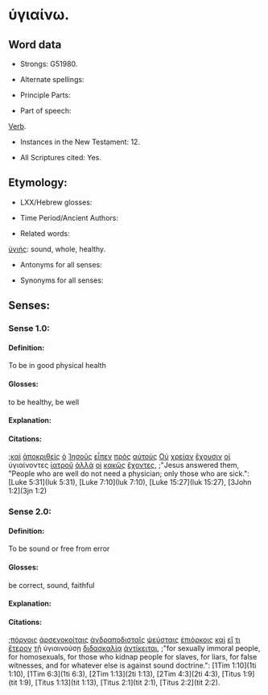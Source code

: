 # ὑγιαίνω.

<!-- Status: S2=NeedsFinalCheck -->
<!-- Lexica used for edits: BDAG, FFM, LN, A-S -->

## Word data

* Strongs: G51980.

* Alternate spellings:

* Principle Parts: 

* Part of speech: 

[Verb](http://ugg.readthedocs.io/en/latest/verb.html).

* Instances in the New Testament: 12.

* All Scriptures cited: Yes.

## Etymology:  

* LXX/Hebrew glosses: 

* Time Period/Ancient Authors: 

* Related words: 

[ὑγιής](../G51990/01.md): sound, whole, healthy.

* Antonyms for all senses:

* Synonyms for all senses: 

## Senses: 

### Sense 1.0:

#### Definition: 

To be in good physical health

#### Glosses:

to be healthy, be well

#### Explanation:

#### Citations:

;[καὶ](../G25320/01.md) [ἀποκριθεὶς](../G06110/01.md) [ὁ](../G35880/01.md) [Ἰησοῦς](../G24240/01.md) [εἶπεν](../G30040/01.md) [πρὸς](../G43140/01.md) [αὐτούς](../G08460/01.md) [Οὐ](../G37560/01.md) [χρείαν](../G55320/01.md) [ἔχουσιν](../G21920/01.md) [οἱ](../G35880/01.md) ὑγιαίνοντες [ἰατροῦ](../G23950/01.md) [ἀλλὰ](../G02350/01.md) [οἱ](../G35880/01.md) [κακῶς](../G25600/01.md) [ἔχοντες](../G21920/01.md), 
;"Jesus answered them, "People who are well do not need a physician; only those who are sick.":
[Luke 5:31](luk 5:31),  [Luke 7:10](luk 7:10),  [Luke 15:27](luk 15:27),  [3John 1:2](3jn 1:2)



### Sense 2.0:

#### Definition: 

To be sound or free from error

#### Glosses:

be correct, sound, faithful

#### Explanation:

#### Citations:

;[πόρνοις](../G42050/01.md) [ἀρσενοκοίταις](../G07330/01.md) [ἀνδραποδισταῖς](../G04050/01.md) [ψεύσταις](../G55830/01.md) [ἐπιόρκοις](../G19650/01.md) [καὶ](../G25320/01.md) [εἴ](../G14870/01.md) [τι](../G51000/01.md) [ἕτερον](../G20870/01.md) [τῇ](../G35880/01.md) ὑγιαινούσῃ [διδασκαλίᾳ](../G13190/01.md) [ἀντίκειται](../G04800/01.md), 
;"for sexually immoral people, for homosexuals, for those who kidnap people for slaves, for liars, for false witnesses, and for whatever else is against sound doctrine.":
[1Tim 1:10](1ti 1:10),  [1Tim 6:3](1ti 6:3),  [2Tim 1:13](2ti 1:13),  [2Tim 4:3](2ti 4:3),  [Titus 1:9](tit 1:9),  [Titus 1:13](tit 1:13),  [Titus 2:1](tit 2:1),  [Titus 2:2](tit 2:2).  


